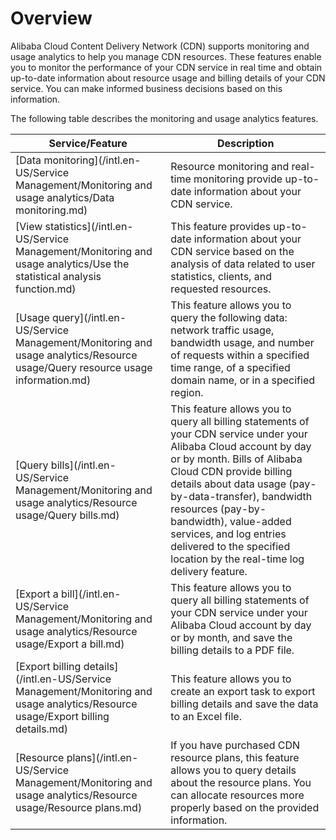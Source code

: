 # Overview

Alibaba Cloud Content Delivery Network \(CDN\) supports monitoring and usage analytics to help you manage CDN resources. These features enable you to monitor the performance of your CDN service in real time and obtain up-to-date information about resource usage and billing details of your CDN service. You can make informed business decisions based on this information.

The following table describes the monitoring and usage analytics features.

|Service/Feature|Description|
|---------------|-----------|
|[Data monitoring](/intl.en-US/Service Management/Monitoring and usage analytics/Data monitoring.md)|Resource monitoring and real-time monitoring provide up-to-date information about your CDN service.|
|[View statistics](/intl.en-US/Service Management/Monitoring and usage analytics/Use the statistical analysis function.md)|This feature provides up-to-date information about your CDN service based on the analysis of data related to user statistics, clients, and requested resources.|
|[Usage query](/intl.en-US/Service Management/Monitoring and usage analytics/Resource usage/Query resource usage information.md)|This feature allows you to query the following data: network traffic usage, bandwidth usage, and number of requests within a specified time range, of a specified domain name, or in a specified region.|
|[Query bills](/intl.en-US/Service Management/Monitoring and usage analytics/Resource usage/Query bills.md)|This feature allows you to query all billing statements of your CDN service under your Alibaba Cloud account by day or by month. Bills of Alibaba Cloud CDN provide billing details about data usage \(pay-by-data-transfer\), bandwidth resources \(pay-by-bandwidth\), value-added services, and log entries delivered to the specified location by the real-time log delivery feature.|
|[Export a bill](/intl.en-US/Service Management/Monitoring and usage analytics/Resource usage/Export a bill.md)|This feature allows you to query all billing statements of your CDN service under your Alibaba Cloud account by day or by month, and save the billing details to a PDF file.|
|[Export billing details](/intl.en-US/Service Management/Monitoring and usage analytics/Resource usage/Export billing details.md)|This feature allows you to create an export task to export billing details and save the data to an Excel file.|
|[Resource plans](/intl.en-US/Service Management/Monitoring and usage analytics/Resource usage/Resource plans.md)|If you have purchased CDN resource plans, this feature allows you to query details about the resource plans. You can allocate resources more properly based on the provided information.|


